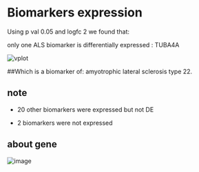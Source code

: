 # Biomarkers expression

Using p val 0.05 and logfc 2  we found that:

only one ALS biomarker is differentially expressed 	: TUBA4A

![vplot](https://user-images.githubusercontent.com/73958439/223316469-8ad78795-3d54-4da3-b779-6544936096c2.png)


##Which is a biomarker of:
 amyotrophic lateral sclerosis type 22.

## note

* 20 other biomarkers were expressed but not DE

* 2 biomarkers were not expressed

## about gene

![image](https://user-images.githubusercontent.com/73958439/223317875-da9a3656-9bfd-4c20-8a68-bcb049423f65.png)


